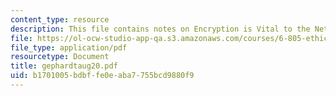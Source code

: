 ```yaml
---
content_type: resource
description: This file contains notes on Encryption is Vital to the Net.
file: https://ol-ocw-studio-app-qa.s3.amazonaws.com/courses/6-805-ethics-and-the-law-on-the-electronic-frontier-fall-2005/b1701005bdbffe0eaba7755bcd9880f9_gephardtaug20.pdf
file_type: application/pdf
resourcetype: Document
title: gephardtaug20.pdf
uid: b1701005-bdbf-fe0e-aba7-755bcd9880f9
---
```

